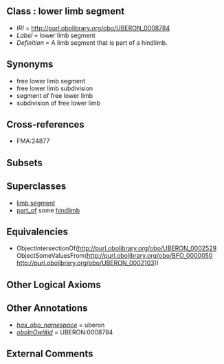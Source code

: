 
## Class : lower limb segment

 * *IRI* = http://purl.obolibrary.org/obo/UBERON_0008784
 * *Label* = lower limb segment
 * *Definition* = A limb segment that is part of a hindlimb.

## Synonyms

 * free lower limb segment
 * free lower limb subdivision
 * segment of free lower limb
 * subdivision of free lower limb

## Cross-references

 * FMA:24877

## Subsets


## Superclasses

 * [limb segment](../../UBERON/29/UBERON_0002529.md)
 * [part_of](../../BFO/50/BFO_0000050.md) some [hindlimb](../../UBERON/03/UBERON_0002103.md)

## Equivalencies

 * ObjectIntersectionOf(<http://purl.obolibrary.org/obo/UBERON_0002529> ObjectSomeValuesFrom(<http://purl.obolibrary.org/obo/BFO_0000050> <http://purl.obolibrary.org/obo/UBERON_0002103>))

## Other Logical Axioms


## Other Annotations

 * *[has_obo_namespace](../../ce/oboInOwl#hasOBONamespace.md)* = uberon
 * *[oboInOwl#id](../../id/oboInOwl#id.md)* = UBERON:0008784

## External Comments

